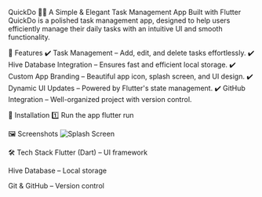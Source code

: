 QuickDo 📝🚀
A Simple & Elegant Task Management App Built with Flutter
QuickDo is a polished task management app, designed to help users efficiently manage their daily tasks with an intuitive UI and smooth functionality.

📌 Features
✔️ Task Management – Add, edit, and delete tasks effortlessly. ✔️ Hive Database Integration – Ensures fast and efficient local storage. ✔️ Custom App Branding – Beautiful app icon, splash screen, and UI design. ✔️ Dynamic UI Updates – Powered by Flutter's state management. ✔️ GitHub Integration – Well-organized project with version control.

🔧 Installation
1️⃣ Run the app
flutter run

🖼️ Screenshots
![Splash Screen](https://github.com/user-attachments/assets/8f45c541-7460-4c4c-899a-b903d8f401ac)




🛠️ Tech Stack
Flutter (Dart) – UI framework

Hive Database – Local storage

Git & GitHub – Version control
